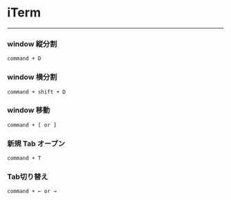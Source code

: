 # iTerm

---

### window 縦分割

```
command + D
```

### window 横分割

```
command + shift + D
```

### window 移動

```
command + [ or ]
```

### 新規 Tab オープン

```
command + T
```

### Tab切り替え

```
command + ← or →
```

